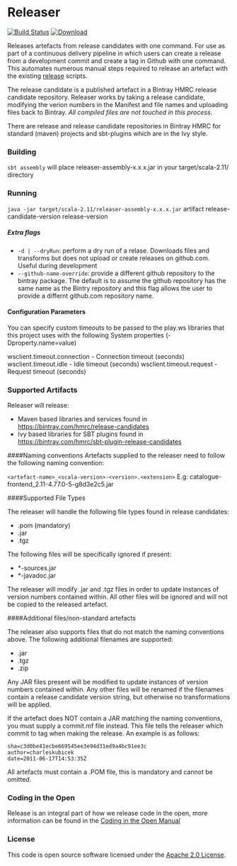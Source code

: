 # Releaser

[![Build Status](https://travis-ci.org/hmrc/releaser.svg?branch=master)](https://travis-ci.org/hmrc/releaser) [ ![Download](https://api.bintray.com/packages/hmrc/releases/releaser/images/download.svg) ](https://bintray.com/hmrc/releases/releaser/_latestVersion)

Releases artefacts from release candidates with one command. For use as part of a continuous delivery pipeline in which users can create a release from a development commit and create a tag in Github with one command. This automates numerous manual steps required to release an artefact with the existing [release](https://github.com/hmrc/release) scripts.

The release candidate is a published artefact in a Bintray HMRC release candidate repository. Releaser works by taking a release candidate, modifying the verion numbers in the Manifest and file names and uploading files back to Bintray. *All compiled files are not touched in this process*.  

There are release and release candidate repositories in Bintray HMRC for standard (maven) projects and sbt-plugins which are in the Ivy style.

### Building
`sbt assembly` will place releaser-assembly-x.x.x.jar in your target/scala-2.11/ directory

### Running
`java -jar target/scala-2.11/releaser-assembly-x.x.x.jar` artifact release-candidate-version release-version

##### Extra flags
- `-d | --dryRun`: perform a dry run of a relase. Downloads files and transforms but does not upload or create releases on github.com. Useful during development
- `--github-name-override`: provide a different github repository to the bintray package. The default is to assume the github repository has the same name as the Bintry repository and this flag allows the user to provide a differnt github.com repository name.

#### Configuration Parameters
You can specify custom timeouts to be passed to the play.ws libraries that this project uses with the following System properties (-Dproperty.name=value)

wsclient.timeout.connection - Connection timeout (seconds)
wsclient.timeout.idle - Idle timeout (seconds)
wsclient.timeout.request - Request timeout (seconds)

### Supported Artifacts
Releaser will release:
- Maven based libraries and services found in https://bintray.com/hmrc/release-candidates
- Ivy based libraries for SBT plugins found in https://bintray.com/hmrc/sbt-plugin-release-candidates

####Naming conventions
Artefacts supplied to the releaser need to follow the following naming convention:

`<artefact-name>_<scala-version>-<version>.<extension>`
E.g: catalogue-frontend_2.11-4.77.0-5-g8d3e2c5.jar

####Supported File Types

The releaser will handle the following file types found in release candidates:
* .pom (mandatory)
* .jar
* .tgz

The following files will be specifically ignored if present:
* *-sources.jar
* *-javadoc.jar

The releaser will modify .jar and .tgz files in order to update instances of version numbers contained within. All other files will be ignored and will not be copied to the released artefact.

####Additional files/non-standard artefacts

The releaser also supports files that do not match the naming conventions above. The following additional filenames are supported:

* .jar
* .tgz
* .zip

Any JAR files present will be modified to update instances of version numbers contained within. Any other files will be renamed if the filenames contain a release candidate version string, but otherwise no transformations will be applied.

If the artefact does NOT contain a JAR matching the naming conventions, you must supply a commit.mf file instead. This file tells the releaser which commit to tag when making the release. An example is as follows:

    sha=c3d0be41ecbe669545ee3e94d31ed9a4bc91ee3c
    author=charleskubicek
    date=2011-06-17T14:53:35Z

All artefacts must contain a .POM file, this is mandatory and cannot be omitted.

### Coding in the Open
Release is an integral part of how we release code in the open, more information can be found in the [Coding in the Open Manual](http://hmrc.github.io/coding-in-the-open-manual/)

### License
 
This code is open source software licensed under the [Apache 2.0 License]("http://www.apache.org/licenses/LICENSE-2.0.html").
